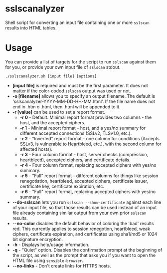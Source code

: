 # sslscanalyzer
Shell script for converting an input file containing one or more `sslscan` results into HTML tables.

# Usage
You can provide a list of targets for the script to run `sslscan` against them for you, or provide your own input file of `sslscan` stdout.

```
./sslscanalyzer.sh [input file] [options]
```

* **[input file]** is required and must be the first parameter. It does not matter if the color-coded `sslscan` output was used or not.
* **-o [filename]**  allows you to specify an output filename. The default is 'sslscanalyzer-YYYY-MM-DD-HH-MM.html'. If the file name does not end in .htm o .html, then .html will be appended to it.
* **-r [value]** can be used to set a report format.
  - **-r 0** - Default. Minimal report format provides two columns - the host, and the accepted ciphers.
  - **-r 1** - Minimal report format - host, and a yes/no summary for different accepted connections (SSLv2, TLSv1.0, etc.).
  - **-r 2** - "Inverted" report format - one column for conditions (Accepts SSLv3, is vulnerable to Heartbleed, etc.), with the second column for affected hosts).
  - **-r 3** - Four column format - host, server checks (compression, heartbleed), accepted ciphers, and certificate details.
  - **-r 4** - Four column format, replacing accepted ciphers with yes/no summary.
  - **-r 5** - "Full" report format - different columns for things like session renegotiation, heartbleed, accepted ciphers, certificate issuer, certificate key, certificate expiration, etc.
  - **-r 6** - "Full" report format, replacing accepted ciphers with yes/no summary.
* **--do-sslscan** lets you run `sslscan --show-certificate` against each line of your input file, so that those results can be used instead of an input file already containing similar output from your own prior `sslscan` results.
* **--no-color** disables the default behavior of coloring the 'bad' results red. This currently applies to session renegotion, heartbleed, weak ciphers, certificate expiration, and certificates using sha1/md5 or 1024 bit signature encryption.
* **-h** - Displays help/usage information.
* **-q** - "Quiet" option. Disables the confirmation prompt at the beginning of the script, as well as the prompt that asks you if you want to open the HTML file using `sensible-browser`.
* **--no-links** - Don't create links for HTTPS hosts.
